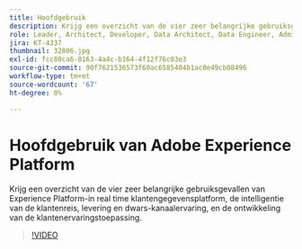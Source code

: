 ```yaml
---
title: Hoofdgebruik
description: Krijg een overzicht van de vier zeer belangrijke gebruiksgevallen van Experience Platform&mdash;het platform van klantengegevens in real time, de inlichtingen van de klantenreis, levering en dwars-kanaalervaring, en de ontwikkeling van de klantenervaringstoepassing.
role: Leader, Architect, Developer, Data Architect, Data Engineer, Admin, User
jira: KT-4337
thumbnail: 32806.jpg
exl-id: fcc80ca6-8163-4a4c-b164-4f12f76c03e3
source-git-commit: 90f7621536573f60ac6585404b1ac0e49cb08496
workflow-type: tm+mt
source-wordcount: '67'
ht-degree: 0%

---
```


# Hoofdgebruik van Adobe Experience Platform

Krijg een overzicht van de vier zeer belangrijke gebruiksgevallen van Experience Platform-in real time klantengegevensplatform, de intelligentie van de klantenreis, levering en dwars-kanaalervaring, en de ontwikkeling van de klantenervaringstoepassing.

>[!VIDEO](https://video.tv.adobe.com/v/32806?quality=12&learn=on)

